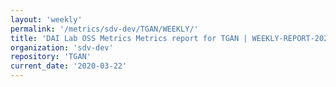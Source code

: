 ```yaml
---
layout: 'weekly'
permalink: '/metrics/sdv-dev/TGAN/WEEKLY/'
title: 'DAI Lab OSS Metrics Metrics report for TGAN | WEEKLY-REPORT-2020-03-22'
organization: 'sdv-dev'
repository: 'TGAN'
current_date: '2020-03-22'
---
```

